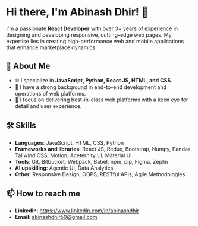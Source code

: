 # Hi there, I'm Abinash Dhir! 👋

I'm a passionate **React Developer** with over 3+ years of experience in designing and developing responsive, cutting-edge web pages. My expertise lies in creating high-performance web and mobile applications that enhance marketplace dynamics.

## 🚀 About Me

- 🌐 I specialize in **JavaScript, Python, React JS, HTML, and CSS**.
- 💼 I have a strong background in end-to-end development and operations of web platforms.
- 🎨 I focus on delivering best-in-class web platforms with a keen eye for detail and user experience.

## 🛠️ Skills

- **Languages**: JavaScript, HTML, CSS, Python
- **Frameworks and libraries**: React JS, Redux, Bootstrap, Numpy, Pandas, Tailwind CSS, Motion, Aceternity UI, Material UI
- **Tools**: Git, Bitbucket, Webpack, Babel, npm, pip, Figma, Zeplin
- **AI upskilling**: Agentic UI, Data Analytics
- **Other**: Responsive Design, OOPS, RESTful APIs, Agile Methodologies


## 📫 How to reach me

- **LinkedIn**: https://www.linkedin.com/in/abinashdhir
- **Email**: abinashdhir50@gmail.com

